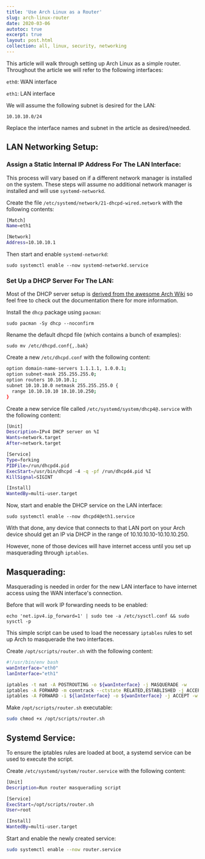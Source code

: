 ```yaml
---
title: 'Use Arch Linux as a Router'
slug: arch-linux-router
date: 2020-03-06
autotoc: true
excerpt: true
layout: post.html
collection: all, linux, security, networking
---
```


This article will walk through setting up Arch Linux as a simple router. Throughout the article we will refer to the following interfaces:

`eth0`: WAN interface

`eth1`: LAN interface

We will assume the following subnet is desired for the LAN:

`10.10.10.0/24`


Replace the interface names and subnet in the article as desired/needed.

## LAN Networking Setup:

### Assign a Static Internal IP Address For The LAN Interface:

This process will vary based on if a different network manager is installed on the system. These steps will assume no additional network manager is installed and will use `systemd-networkd`.

Create the file `/etc/systemd/network/21-dhcpd-wired.network` with the following contents:

```bash
[Match]
Name=eth1

[Network]
Address=10.10.10.1
```


Then start and enable `systemd-networkd`:

`sudo systemctl enable --now systemd-networkd.service`


### Set Up a DHCP Server For The LAN: 

Most of the DHCP server setup is [derived from the awesome Arch Wiki](https://wiki.archlinux.org/index.php/dhcpd#Configuration) so feel free to check out the documentation there for more information.

Install the `dhcp` package using `pacman`:

`sudo pacman -Sy dhcp --noconfirm`

Rename the default dhcpd file (which contains a bunch of examples):

`sudo mv /etc/dhcpd.conf{,.bak}`


Create a new `/etc/dhcpd.conf` with the following content:

```bash
option domain-name-servers 1.1.1.1, 1.0.0.1;
option subnet-mask 255.255.255.0;
option routers 10.10.10.1;
subnet 10.10.10.0 netmask 255.255.255.0 {
  range 10.10.10.10 10.10.10.250;
}
```

Create a new service file called `/etc/systemd/system/dhcp4@.service` with the following content:

```bash
[Unit]
Description=IPv4 DHCP server on %I
Wants=network.target
After=network.target

[Service]
Type=forking
PIDFile=/run/dhcpd4.pid
ExecStart=/usr/bin/dhcpd -4 -q -pf /run/dhcpd4.pid %I
KillSignal=SIGINT

[Install]
WantedBy=multi-user.target
```

Now, start and enable the DHCP service on the LAN interface:

`sudo systemctl enable --now dhcpd4@eth1.service`


With that done, any device that connects to that LAN port on your Arch device should get an IP via DHCP in the range of 10.10.10.10-10.10.10.250.

However, none of those devices will have internet access until you set up masquerading through `iptables`.


## Masquerading:

Masquerading is needed in order for the new LAN interface to have internet access using the WAN interface's connection.

Before that will work IP forwarding needs to be enabled:

`echo 'net.ipv4.ip_forward=1' | sudo tee -a /etc/sysctl.conf && sudo sysctl -p`

This simple script can be used to load the necessary `iptables` rules to set up Arch to masquerade the two interfaces.

Create `/opt/scripts/router.sh` with the following content:

```bash
#!/usr/bin/env bash
wanInterface="eth0"
lanInterface="eth1"

iptables -t nat -A POSTROUTING -o ${wanInterface} -j MASQUERADE -w
iptables -A FORWARD -m conntrack --ctstate RELATED,ESTABLISHED -j ACCEPT -w
iptables -A FORWARD -i ${lanInterface} -o ${wanInterface} -j ACCEPT -w
```

Make `/opt/scripts/router.sh` executable:

```bash
sudo chmod +x /opt/scripts/router.sh
```


## Systemd Service:

To ensure the iptables rules are loaded at boot, a systemd service can be used to execute the script.


Create `/etc/systemd/system/router.service` with the following content:

```bash
[Unit]
Description=Run router masquerading script

[Service]
ExecStart=/opt/scripts/router.sh
User=root

[Install]
WantedBy=multi-user.target
```

Start and enable the newly created service:

```bash
sudo systemctl enable --now router.service
```

